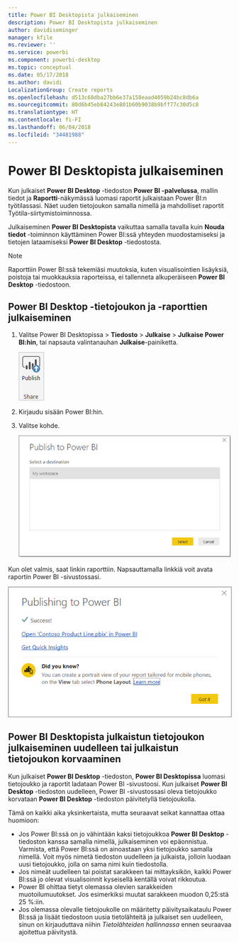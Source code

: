 ```yaml
---
title: Power BI Desktopista julkaiseminen
description: Power BI Desktopista julkaiseminen
author: davidiseminger
manager: kfile
ms.reviewer: ''
ms.service: powerbi
ms.component: powerbi-desktop
ms.topic: conceptual
ms.date: 05/17/2018
ms.author: davidi
LocalizationGroup: Create reports
ms.openlocfilehash: d513c68dba27bb6e37a158eaad4059b24bc8db6a
ms.sourcegitcommit: 80d6b45eb84243e801b60b9038b9bff77c30d5c8
ms.translationtype: HT
ms.contentlocale: fi-FI
ms.lasthandoff: 06/04/2018
ms.locfileid: "34481988"
---
```

# <a name="publish-from-power-bi-desktop"></a>Power BI Desktopista julkaiseminen
Kun julkaiset **Power BI Desktop** -tiedoston **Power BI -palvelussa**, mallin tiedot ja **Raportti**-näkymässä luomasi raportit julkaistaan Power BI:n työtilassasi. Näet uuden tietojoukon samalla nimellä ja mahdolliset raportit Työtila-siirtymistoiminnossa.

Julkaiseminen **Power BI Desktopista** vaikuttaa samalla tavalla kuin **Nouda tiedot** -toiminnon käyttäminen Power BI:ssä yhteyden muodostamiseksi ja tietojen lataamiseksi **Power BI Desktop** -tiedostosta.

> [!NOTE]
> Raporttiin Power BI:ssä tekemiäsi muutoksia, kuten visualisointien lisäyksiä, poistoja tai muokkauksia raporteissa, ei tallenneta alkuperäiseen **Power BI Desktop** -tiedostoon.
> 
> 

## <a name="to-publish-a-power-bi-desktop-dataset-and-reports"></a>Power BI Desktop -tietojoukon ja -raporttien julkaiseminen
1. Valitse Power BI Desktopissa \> **Tiedosto** \> **Julkaise** \> **Julkaise Power BI:hin**, tai napsauta valintanauhan **Julkaise**-painiketta.  

   ![Julkaise-painike](media/desktop-upload-desktop-files/pbid_publish_publishbutton.png)

2. Kirjaudu sisään Power BI:hin.
3. Valitse kohde.

   ![Julkaisukohteen valitseminen](media/desktop-upload-desktop-files/pbid_publish_select_destination.png)

Kun olet valmis, saat linkin raporttiin. Napsauttamalla linkkiä voit avata raportin Power BI -sivustossasi.

![Julkaiseminen onnistui -valintaikkuna](media/desktop-upload-desktop-files/pbid_publish_success.png)

## <a name="re-publish-or-replace-a-dataset-published-from-power-bi-desktop"></a>Power BI Desktopista julkaistun tietojoukon julkaiseminen uudelleen tai julkaistun tietojoukon korvaaminen
Kun julkaiset **Power BI Desktop** -tiedoston, **Power BI Desktopissa** luomasi tietojoukko ja raportit ladataan Power BI -sivustoosi. Kun julkaiset **Power BI Desktop** -tiedoston uudelleen, Power BI -sivustossasi oleva tietojoukko korvataan **Power BI Desktop** -tiedoston päivitetyllä tietojoukolla.

Tämä on kaikki aika yksinkertaista, mutta seuraavat seikat kannattaa ottaa huomioon:

* Jos Power BI:ssä on jo vähintään kaksi tietojoukkoa **Power BI Desktop** -tiedoston kanssa samalla nimellä, julkaiseminen voi epäonnistua. Varmista, että Power BI:ssä on ainoastaan yksi tietojoukko samalla nimellä. Voit myös nimetä tiedoston uudelleen ja julkaista, jolloin luodaan uusi tietojoukko, jolla on sama nimi kuin tiedostolla.
* Jos nimeät uudelleen tai poistat sarakkeen tai mittayksikön, kaikki Power BI:ssä jo olevat visualisoinnit kyseisellä kentällä voivat rikkoutua. 
* Power BI ohittaa tietyt olemassa olevien sarakkeiden muotoilumuutokset. Jos esimerkiksi muutat sarakkeen muodon 0,25:stä 25 %:iin.
* Jos olemassa olevalle tietojoukolle on määritetty päivitysaikataulu Power BI:ssä ja lisäät tiedostoon uusia tietolähteitä ja julkaiset sen uudelleen, sinun on kirjauduttava niihin *Tietolähteiden hallinnassa* ennen seuraavaa ajoitettua päivitystä.

